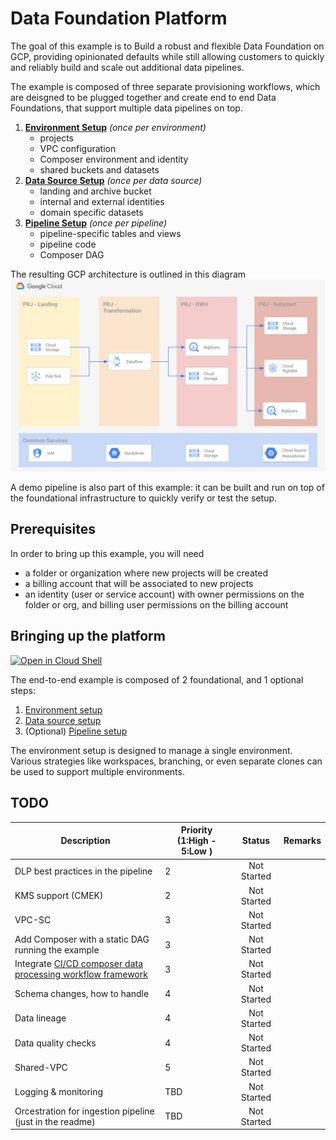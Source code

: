# Data Foundation Platform

The goal of this example is to Build a robust and flexible Data Foundation on GCP, providing opinionated defaults while still allowing customers to quickly and reliably build and scale out additional data pipelines.

The example is composed of three separate provisioning workflows, which are deisgned to be plugged together and create end to end Data Foundations, that support multiple data pipelines on top.

1. **[Environment Setup](./01-environment/)**
  *(once per environment)*
    * projects
    * VPC configuration
    * Composer environment and identity
    * shared buckets and datasets
1. **[Data Source Setup](./02-resources)**
  *(once per data source)*
    * landing and archive bucket
    * internal and external identities
    * domain specific datasets
1. **[Pipeline Setup](./03-pipeline)**
  *(once per pipeline)*
    * pipeline-specific tables and views
    * pipeline code
    * Composer DAG

The resulting GCP architecture is outlined in this diagram
![Target architecture](./02-resources/diagram.png)

A demo pipeline is also part of this example: it can be built and run on top of the foundational infrastructure to quickly verify or test the setup.

## Prerequisites

In order to bring up this example, you will need

- a folder or organization where new projects will be created
- a billing account that will be associated to new projects
- an identity (user or service account) with owner permissions on the folder or org, and billing user permissions on the billing account

## Bringing up the platform

[![Open in Cloud Shell](https://gstatic.com/cloudssh/images/open-btn.svg)](https://ssh.cloud.google.com/cloudshell/editor?cloudshell_git_repo=https%3A%2F%2Fgithub.com%2Fterraform-google-modules%2Fcloud-foundation-fabric.git&cloudshell_open_in_editor=README.md&cloudshell_workspace=data-solutions%2Fdata-platform-foundations)

The end-to-end example is composed of 2 foundational, and 1 optional steps:

1. [Environment setup](./01-environment/)
1. [Data source setup](./02-resources/)
1. (Optional) [Pipeline setup](./03-pipeline/)

The environment setup is designed to manage a single environment. Various strategies like workspaces, branching, or even separate clones can be used to support multiple environments.

## TODO

| Description | Priority (1:High - 5:Low ) | Status | Remarks |
|-------------|----------|:------:|---------|
| DLP best practices in the pipeline | 2 | Not Started |   |
| KMS support (CMEK) | 2 | Not Started |   |
| VPC-SC | 3 | Not Started |   |
| Add Composer with a static DAG running the example | 3 | Not Started |   |
| Integrate [CI/CD composer data processing workflow framework](https://github.com/jaketf/ci-cd-for-data-processing-workflow) | 3 | Not Started |   |
| Schema changes, how to handle | 4 | Not Started |   |
| Data lineage | 4 | Not Started |   |
| Data quality checks | 4 | Not Started |   |
| Shared-VPC | 5 | Not Started |   |
| Logging & monitoring | TBD | Not Started |   |
| Orcestration for ingestion pipeline (just in the readme) | TBD | Not Started |   |
